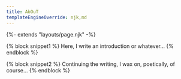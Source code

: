```yaml
---
title: AbOuT
templateEngineOverride: njk,md
---
```


{%- extends "layouts/page.njk" -%}

{% block snippet1 %}
  Here, I write an introduction or whatever&hellip;
{% endblock %}

{% block snippet2 %}
  Continuing the writing, I wax on, poetically, of course&hellip;
{% endblock %}
